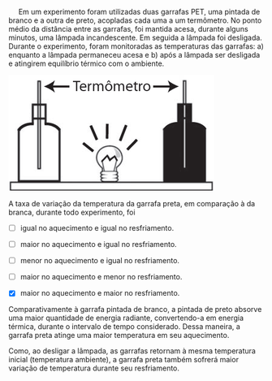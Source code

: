 

     Em um experimento foram utilizadas duas garrafas PET, uma pintada de branco e a outra de preto, acopladas cada uma a um termômetro. No ponto médio da distância entre as garrafas, foi mantida acesa, durante alguns minutos, uma lâmpada incandescente. Em seguida a lâmpada foi desligada. Durante o experimento, foram monitoradas as temperaturas das garrafas: a) enquanto a lâmpada permaneceu acesa e b) após a lâmpada ser desligada e atingirem equilíbrio térmico com o ambiente.

![](9c2d18db-e2a9-f10e-e714-a0b84a75b6b1.png)

A taxa de variação da temperatura da garrafa preta, em comparação à da branca, durante todo experimento, foi



- [ ] igual no aquecimento e igual no resfriamento.
- [ ] maior no aquecimento e igual no resfriamento.
- [ ] menor no aquecimento e igual no resfriamento.
- [ ] maior no aquecimento e menor no resfriamento.
- [x] maior no aquecimento e maior no resfriamento.


Comparativamente à garrafa pintada de branco, a pintada de preto absorve uma maior quantidade de energia radiante, convertendo-a em energia térmica, durante o intervalo de tempo considerado. Dessa maneira, a garrafa preta atinge uma maior temperatura em seu aquecimento.

Como, ao desligar a lâmpada, as garrafas retornam à mesma temperatura inicial (temperatura ambiente), a garrafa preta também sofrerá maior variação de temperatura durante seu resfriamento.
